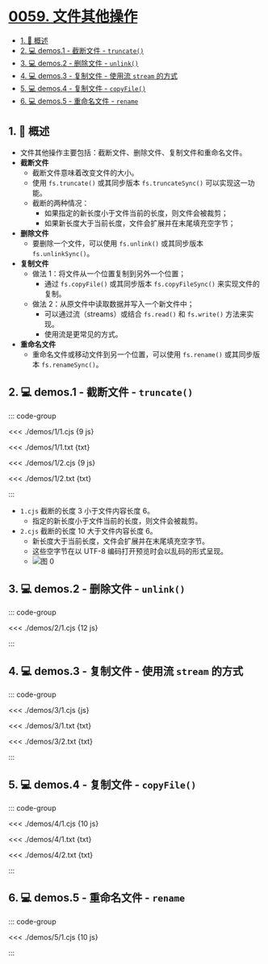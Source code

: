 # [0059. 文件其他操作](https://github.com/Tdahuyou/TNotes.nodejs/tree/main/notes/0059.%20%E6%96%87%E4%BB%B6%E5%85%B6%E4%BB%96%E6%93%8D%E4%BD%9C)

<!-- region:toc -->

- [1. 📒 概述](#1--概述)
- [2. 💻 demos.1 - 截断文件 - `truncate()`](#2--demos1---截断文件---truncate)
- [3. 💻 demos.2 - 删除文件 - `unlink()`](#3--demos2---删除文件---unlink)
- [4. 💻 demos.3 - 复制文件 - 使用流 `stream` 的方式](#4--demos3---复制文件---使用流-stream-的方式)
- [5. 💻 demos.4 - 复制文件 - `copyFile()`](#5--demos4---复制文件---copyfile)
- [6. 💻 demos.5 - 重命名文件 - `rename`](#6--demos5---重命名文件---rename)

<!-- endregion:toc -->

## 1. 📒 概述

- 文件其他操作主要包括：截断文件、删除文件、复制文件和重命名文件。
- **截断文件**
  - 截断文件意味着改变文件的大小。
  - 使用 `fs.truncate()` 或其同步版本 `fs.truncateSync()` 可以实现这一功能。
  - 截断的两种情况：
    - 如果指定的新长度小于文件当前的长度，则文件会被裁剪；
    - 如果新长度大于当前长度，文件会扩展并在末尾填充空字节；
- **删除文件**
  - 要删除一个文件，可以使用 `fs.unlink()` 或其同步版本 `fs.unlinkSync()`。
- **复制文件**
  - 做法 1：将文件从一个位置复制到另外一个位置；
    - 通过 `fs.copyFile()` 或其同步版本 `fs.copyFileSync()` 来实现文件的复制。
  - 做法 2：从原文件中读取数据并写入一个新文件中；
    - 可以通过流（streams）或结合 `fs.read()` 和 `fs.write()` 方法来实现。
    - 使用流是更常见的方式。
- **重命名文件**
  - 重命名文件或移动文件到另一个位置，可以使用 `fs.rename()` 或其同步版本 `fs.renameSync()`。

## 2. 💻 demos.1 - 截断文件 - `truncate()`

::: code-group

<<< ./demos/1/1.cjs {9 js}

<<< ./demos/1/1.txt {txt}

<<< ./demos/1/2.cjs {9 js}

<<< ./demos/1/2.txt {txt}

:::

- `1.cjs` 截断的长度 3 小于文件内容长度 6。
  - 指定的新长度小于文件当前的长度，则文件会被裁剪。
- `2.cjs` 截断的长度 10 大于文件内容长度 6。
  - 新长度大于当前长度，文件会扩展并在末尾填充空字节。
  - 这些空字节在以 UTF-8 编码打开预览时会以乱码的形式呈现。
  - ![图 0](https://cdn.jsdelivr.net/gh/Tdahuyou/imgs@main/2025-04-16-21-28-54.png)

## 3. 💻 demos.2 - 删除文件 - `unlink()`

::: code-group

<<< ./demos/2/1.cjs {12 js}

:::

## 4. 💻 demos.3 - 复制文件 - 使用流 `stream` 的方式

::: code-group

<<< ./demos/3/1.cjs {js}

<<< ./demos/3/1.txt {txt}

<<< ./demos/3/2.txt {txt}

:::

## 5. 💻 demos.4 - 复制文件 - `copyFile()`

::: code-group

<<< ./demos/4/1.cjs {10 js}

<<< ./demos/4/1.txt {txt}

<<< ./demos/4/2.txt {txt}

:::

## 6. 💻 demos.5 - 重命名文件 - `rename`

::: code-group

<<< ./demos/5/1.cjs {10 js}

:::
